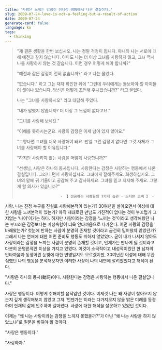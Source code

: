 ```yaml
---
title: '사랑은 느끼는 감정이 아니라 행동에서 나온 결실이다.'
slug: 2009-07-24-love-is-not-a-feeling-but-a-result-of-action
date: 2009-07-24
generate-card: false
language: ko
tags:
  - thinking
---
```


> "제 결혼 생활을 한번 보십시오. 나는 정말 걱정이 됩니다. 아내와 나는 서로에 대해 예전과 같지 않습니다. 아마도 나는 더 이상 그녀를 사랑하지 않고, 그녀 역시 나를 사랑하지 않는 것 같습니다. 이런 경우 어떻게 해야 합니까?"
>
> "예전과 같은 감정이 전혀 없습니까?" 라고 나는 물었다.
>
> "없습니다." 하고 그는 재차 확인한 뒤에 "그런데 우리에게는 돌보아야 할 아이들이 셋이나 있습니다. 당신은 어떻게 조언해 주시겠습니까?" 라고 물었다.
>
> 나는 "그녀를 사랑하시오" 라고 대답해 주었다.
>
> "내가 말했지 않습니까? 더 이상 그 느낌이 없다고요."
>
> "그녀를 사랑해 보세요."
>
> "이해를 못하시는군요. 사랑의 감정은 이제 남아 있지 않아요."
>
> "그렇다면 그녀를 더욱 사랑해야 돼요. 만일 그런 감정이 없다면 그것 자체가 그녀를 사랑해야 할 이유입니다."
>
> "하지만 사랑하지 않는 사람을 어떻게 사랑합니까?"
>
> "선생님, 사랑은 하나의 동사입니다. 사랑한다는 감정은 사랑하는 행동에서 나온 결실입니다. 그러니 먼저 사랑하십시오. 그녀에게 잘해주세요. 희생하십시오. 그녀의 말에 귀 기울이고 공감해 주고 감사하세요. 그녀를 믿고 지지해 주세요. 그렇게 할 의사가 있습니까?"
>
>                         - 【 성공하는 사람들의 7가지 습관 - 스티븐 코비 】 -

사랑. 나는 진정 누구를 진실로 사랑해본적이 있는가? 30여년을 살아오면서 이성에 대한 사랑을 느껴본적이 있는가? 아직 제대로된 만남도 가진적이 없다는 것이 부끄럽기 그지없는 '나이'이기는 하다. 하지만 사랑이라는 감정을 '느끼는 것'이라고 생각해왔던 나는 부끄러운 감정보다는 미성숙함이 더욱 안타까움으로 다가온다. 어떤 사랑의 감정을 바래왔는가? 첫눈에 반하는 사람이 분명히 존재할 것이라고 굳건히 믿어왔지 않았던가? 그래서 나는 연애에 대한 어떤 준비도 행동도 취하지 않았었다. 굳이 내가 나서지 않아도 사랑이라는 감정을 느끼는 사람이 분명히 존재할 것이고, 언제가는 만나게 될 것이라고 다분히 운명론적인 이상을 가지고 있었다. 이것이 소극적이고 내성적이었던 한 남자의 안타까움과 동정어린 눈빛에 대한 변명일지도 모르겠지만, 30여년간 이성에 대해 무관심했던 나의 행동을 분석해보자면 이러한 사상이 나의 내면에 깔려있었다고 해석이 된다.

"사랑은 하나의 동사(動詞)이다. 사랑한다는 감정은 사랑하는 행동에서 나온 결실입니다."

사랑은 행동이다. 어떻게 취해야할 움직임인 것이다. 이제껏 나는 왜 사랑이 찾아오지 않는지 깊게 생각해보지 않았고 그저 '언젠가는'이라는 다가지오지 않을 밝은 미래를 동경하며 현재의 삶에 안주하며 살아왔다. 사랑에 대한 해석을 잘못하고 있었던 것이다.

이제는 "왜 나는 사랑이라는 감정을 느끼지 못했을까?"가 아닌 "왜 나는 사랑을 하지 않았느냐"로 질문을 바꿔야 할 것이다.

"사랑은 행동이다."

"사랑하자."
